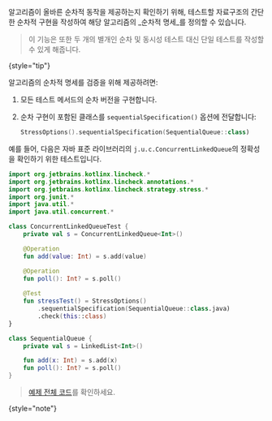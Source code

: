 [//]: # (title: 순차적 명세)

알고리즘이 올바른 순차적 동작을 제공하는지 확인하기 위해, 테스트할 자료구조의 간단한 순차적 구현을 작성하여 해당 알고리즘의 _순차적 명세_를 정의할 수 있습니다.

> 이 기능은 또한 두 개의 별개인 순차 및 동시성 테스트 대신 단일 테스트를 작성할 수 있게 해줍니다.
>
{style="tip"}

알고리즘의 순차적 명세를 검증을 위해 제공하려면:

1.  모든 테스트 메서드의 순차 버전을 구현합니다.
2.  순차 구현이 포함된 클래스를 `sequentialSpecification()` 옵션에 전달합니다:

    ```kotlin
    StressOptions().sequentialSpecification(SequentialQueue::class)
    ```

예를 들어, 다음은 자바 표준 라이브러리의 `j.u.c.ConcurrentLinkedQueue`의 정확성을 확인하기 위한 테스트입니다.

```kotlin
import org.jetbrains.kotlinx.lincheck.*
import org.jetbrains.kotlinx.lincheck.annotations.*
import org.jetbrains.kotlinx.lincheck.strategy.stress.*
import org.junit.*
import java.util.*
import java.util.concurrent.*

class ConcurrentLinkedQueueTest {
    private val s = ConcurrentLinkedQueue<Int>()

    @Operation
    fun add(value: Int) = s.add(value)

    @Operation
    fun poll(): Int? = s.poll()
   
    @Test
    fun stressTest() = StressOptions()
        .sequentialSpecification(SequentialQueue::class.java)
        .check(this::class)
}

class SequentialQueue {
    private val s = LinkedList<Int>()

    fun add(x: Int) = s.add(x)
    fun poll(): Int? = s.poll()
}
```

> [예제 전체 코드](https://github.com/JetBrains/lincheck/blob/master/src/jvm/test/org/jetbrains/kotlinx/lincheck_test/guide/ConcurrentLinkedQueueTest.kt)를 확인하세요.
>
{style="note"}